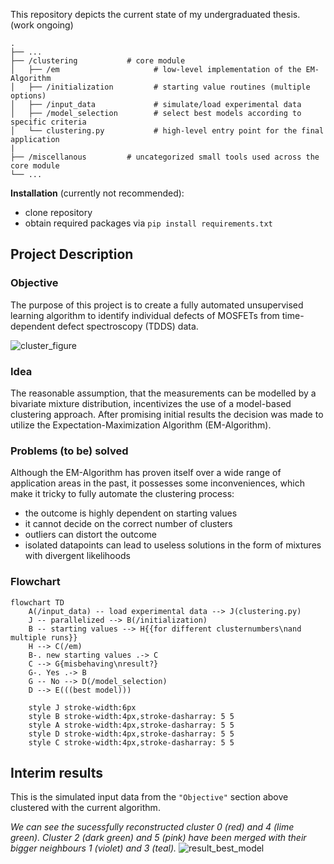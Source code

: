 
This repository depicts the current state of my undergraduated thesis. (work ongoing)

    .
    ├── ...
    ├── /clustering           # core module
    │   ├── /em                     # low-level implementation of the EM-Algorithm
    │   ├── /initialization         # starting value routines (multiple options)
    │   ├── /input_data             # simulate/load experimental data
    │   ├── /model_selection        # select best models according to specific criteria
    │   └── clustering.py           # high-level entry point for the final application
    |
    ├── /miscellanous         # uncategorized small tools used across the core module
    └── ...

**Installation** (currently not recommended): 
* clone repository
* obtain required packages via ```pip install requirements.txt``` 


## Project Description
### Objective

The purpose of this project is to create a fully automated unsupervised learning algorithm to identify individual defects of MOSFETs from time-dependent defect spectroscopy (TDDS) data.

![cluster_figure](https://user-images.githubusercontent.com/97874941/207207841-bc978c52-2cd5-4f18-b1fe-e30661fea504.svg)

### Idea

The reasonable assumption, that the measurements can be modelled 
by a bivariate mixture distribution, incentivizes the use of a model-based clustering approach. After promising initial results 
the decision was made to utilize the Expectation-Maximization Algorithm (EM-Algorithm).

### Problems (to be) solved
Although the EM-Algorithm has proven itself over a wide range of application areas in the past, 
it possesses some inconveniences, which make it tricky to fully automate the clustering process:

* the outcome is highly dependent on starting values
* it cannot decide on the correct number of clusters   
* outliers can distort the outcome
* isolated datapoints can lead to useless solutions in the form of mixtures with divergent likelihoods

 
### Flowchart

```mermaid
flowchart TD
    A(/input_data) -- load experimental data --> J(clustering.py)
    J -- parallelized --> B(/initialization)
    B -- starting values --> H{{for different clusternumbers\nand multiple runs}}
    H --> C(/em)
    B-. new starting values .-> C
    C --> G{misbehaving\nresult?}
    G-. Yes .-> B
    G -- No --> D(/model_selection)
    D --> E(((best model)))
    
    style J stroke-width:6px
    style B stroke-width:4px,stroke-dasharray: 5 5
    style A stroke-width:4px,stroke-dasharray: 5 5
    style D stroke-width:4px,stroke-dasharray: 5 5
    style C stroke-width:4px,stroke-dasharray: 5 5
```
    

  
## Interim results
This is the simulated input data from the `"Objective"` section above clustered with the current algorithm.   

*We can see the sucessfully reconstructed cluster 0 (red) and  4 (lime green). Cluster 2 (dark green) and 5 (pink) have been merged with their bigger neighbours 1 (violet) and 3 (teal).*
![result_best_model](https://user-images.githubusercontent.com/97874941/207207821-f3f879fa-a809-4528-8470-09d96e48fa87.svg)
